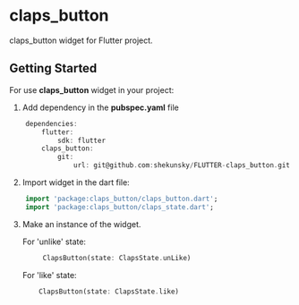 # claps_button

claps_button widget for Flutter project.

## Getting Started

For use **claps_button** widget in your project:
1. Add dependency in the **pubspec.yaml** file
```dart
    dependencies:
        flutter:
            sdk: flutter
        claps_button:
            git:
                url: git@github.com:shekunsky/FLUTTER-claps_button.git
```

2. Import widget in the dart file:
```dart
    import 'package:claps_button/claps_button.dart';
    import 'package:claps_button/claps_state.dart';
```

3. Make an instance of the widget.

    For 'unlike' state:
    ```dart
         ClapsButton(state: ClapsState.unLike)
    ```
    For 'like' state:
    ```dart
        ClapsButton(state: ClapsState.like)
    ```

    
